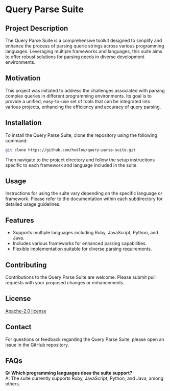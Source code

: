 # Query Parse Suite

## Project Description
The Query Parse Suite is a comprehensive toolkit designed to simplify and enhance the process of parsing querie strings across various programming languages. Leveraging multiple frameworks and languages, this suite aims to offer robust solutions for parsing needs in diverse development environments.

## Motivation
This project was initiated to address the challenges associated with parsing complex queries in different programming environments. Its goal is to provide a unified, easy-to-use set of tools that can be integrated into various projects, enhancing the efficiency and accuracy of query parsing.

## Installation
To install the Query Parse Suite, clone the repository using the following command:
```bash
git clone https://github.com/hudlow/query-parse-suite.git
```

Then navigate to the project directory and follow the setup instructions specific to each framework and language included in the suite.

## Usage
Instructions for using the suite vary depending on the specific language or framework. Please refer to the documentation within each subdirectory for detailed usage guidelines.

## Features
* Supports multiple languages including Ruby, JavaScript, Python, and Java.
* Includes various frameworks for enhanced parsing capabilities.
* Flexible implementation suitable for diverse parsing requirements.

## Contributing
Contributions to the Query Parse Suite are welcome. Please submit pull requests with your proposed changes or enhancements.

## License
[Apache-2.0 license](./LICENSE)

## Contact
For questions or feedback regarding the Query Parse Suite, please open an issue in the GitHub repository.

## FAQs
**Q: Which programming languages does the suite support?**  
A: The suite currently supports Ruby, JavaScript, Python, and Java, among others.
